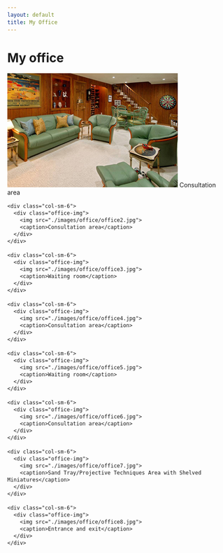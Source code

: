 ```yaml
---
layout: default
title: My Office
---
```


# My office

<div class="tour">
  <div class="row">
    <div class="col-sm-6">
      <div class="office-img">
        <img src="./images/office/office1.jpg">
        <caption>Consultation area</caption>
      </div>
    </div>

    <div class="col-sm-6">
      <div class="office-img">
        <img src="./images/office/office2.jpg">
        <caption>Consultation area</caption>
      </div>
    </div>

    <div class="col-sm-6">
      <div class="office-img">
        <img src="./images/office/office3.jpg">
        <caption>Waiting room</caption>
      </div>
    </div>

    <div class="col-sm-6">
      <div class="office-img">
        <img src="./images/office/office4.jpg">
        <caption>Consultation area</caption>
      </div>
    </div>

    <div class="col-sm-6">
      <div class="office-img">
        <img src="./images/office/office5.jpg">
        <caption>Waiting room</caption>
      </div>
    </div>

    <div class="col-sm-6">
      <div class="office-img">
        <img src="./images/office/office6.jpg">
        <caption>Consultation area</caption>
      </div>
    </div>

    <div class="col-sm-6">
      <div class="office-img">
        <img src="./images/office/office7.jpg">
        <caption>Sand Tray/Projective Techniques Area with Shelved Miniatures</caption>
      </div>
    </div>

    <div class="col-sm-6">
      <div class="office-img">
        <img src="./images/office/office8.jpg">
        <caption>Entrance and exit</caption>
      </div>
    </div>
  </div>
</div>
